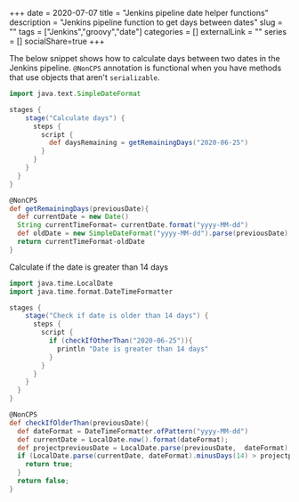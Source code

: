 +++ 
date = 2020-07-07
title = "Jenkins pipeline date helper functions"
description = "Jenkins pipeline function to get days between dates"
slug = "" 
tags = ["Jenkins","groovy","date"]
categories = []
externalLink = ""
series = []
socialShare=true
+++

The below snippet shows how to calculate days between two dates in the Jenkins pipeline. `@NonCPS` annotation is functional when you have methods that use objects that aren't `serializable`.

```groovy
import java.text.SimpleDateFormat

stages {
    stage("Calculate days") {
      steps {
        script {
          def daysRemaining = getRemainingDays("2020-06-25")
        }
      }
    }
  }
}

@NonCPS
def getRemainingDays(previousDate){
  def currentDate = new Date()
  String currentTimeFormat= currentDate.format("yyyy-MM-dd")
  def oldDate = new SimpleDateFormat("yyyy-MM-dd").parse(previousDate)
  return currentTimeFormat-oldDate
}
```

Calculate if the date is greater than 14 days

```groovy
import java.time.LocalDate
import java.time.format.DateTimeFormatter

stages {
    stage("Check if date is older than 14 days") {
      steps {
        script {
          if (checkIfOtherThan("2020-06-25")){
            println "Date is greater than 14 days"
          }
        }
      }
    }
  }
}

@NonCPS
def checkIfOlderThan(previousDate){
  def dateFormat = DateTimeFormatter.ofPattern("yyyy-MM-dd")
  def currentDate = LocalDate.now().format(dateFormat);
  def projectpreviousDate = LocalDate.parse(previousDate,  dateFormat)
  if (LocalDate.parse(currentDate, dateFormat).minusDays(14) > projectpreviousDate) {
    return true;
  }
  return false;
}
```
